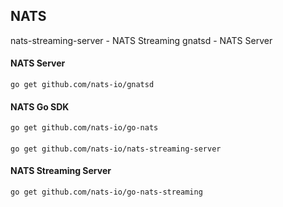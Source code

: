 ## NATS

nats-streaming-server - NATS Streaming
gnatsd - NATS Server 

#### NATS Server
```
go get github.com/nats-io/gnatsd 
```
#### NATS Go SDK
```
go get github.com/nats-io/go-nats
```

#### 
```
go get github.com/nats-io/nats-streaming-server 
```
#### NATS Streaming Server
```
go get github.com/nats-io/go-nats-streaming
```